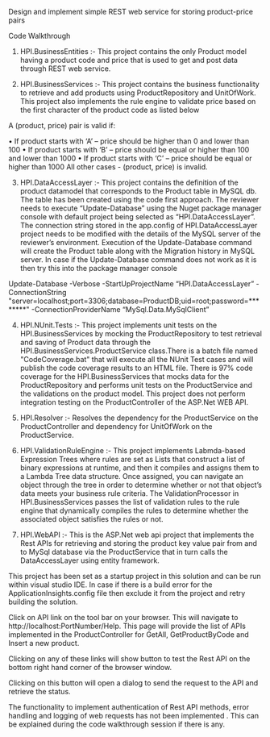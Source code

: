 Design and implement simple REST web service for storing product-price pairs

Code Walkthrough
1.	HPI.BusinessEntities :- This project contains the only Product model having a product code and price that is used to get and post data through REST web service.

2.	HPI.BusinessServices :- This project contains the business functionality to retrieve and add products using ProductRepository and UnitOfWork. This project also implements the rule engine to validate price based on the first character of the product code as listed below

A (product, price) pair is valid if:

• If product starts with ‘A’ – price should be higher than 0 and lower than 100
• If product starts with ‘B’ – price should be equal or higher than 100 and lower than 1000
• If product starts with ‘C’ – price should be equal or higher than 1000
All other cases - (product, price) is invalid.

3.	HPI.DataAccessLayer :- This project contains the definition of the product datamodel that corresponds to the Product table in MySQL db. The table has been created using the code first approach. The reviewer needs to execute “Update-Database” using the Nuget package manager console with default project being selected as “HPI.DataAccessLayer”. 
The connection string stored in the app.config of HPI.DataAccessLayer project needs to be modified with the details of the MySQL server of the reviewer’s environment.
Execution of the Update-Database command will create the Product table along with the Migration history in MySQL server. In case if the Update-Database command does not work as it is then try this into the package manager console

Update-Database -Verbose -StartUpProjectName “HPI.DataAccessLayer” -ConnectionString "server=localhost;port=3306;database=ProductDB;uid=root;password=********" -ConnectionProviderName “MySql.Data.MySqlClient”

4.	HPI.NUnit.Tests :- This project implements unit tests on the HPI.BusinessServices by mocking the ProductRepository to test retrieval and saving of Product data through the HPI.BusinessServices.ProductService class.There is a batch file named "CodeCoverage.bat" that will execute all the NUnit Test cases and will publish the code coverage results to an HTML file. There is 97% code coverage for the HPI.BusinessServices that mocks data for the ProductRepository and performs unit tests on the ProductService and the validations on the product model. This project does not perform integration testing on the ProductController of the ASP.Net WEB API.

5.	HPI.Resolver :- Resolves the dependency for the ProductService on the ProductController and dependency for UnitOfWork on the ProductService. 

6.	HPI.ValidationRuleEngine :- This project implements Labmda-based Expression Trees where rules are set as Lists that construct a list of binary expressions at runtime, and then it compiles and assigns them to a Lambda Tree data structure. Once assigned, you can navigate an object through the tree in order to determine whether or not that object’s data meets your business rule criteria. The ValidationProcessor in HPI.BusinessServices passes the list of validation rules to the rule engine that dynamically compiles the rules to determine whether the associated object satisfies the rules or not. 

7.	HPI.WebAPI :- This is the ASP.Net web api project that implements the Rest APIs for retrieving and storing the product key value pair from and to MySql database via the ProductService that in turn calls the DataAccessLayer using entity framework.

This project has been set as a startup project in this solution and can be run within visual studio IDE. In case if there is a build error for the ApplicationInsights.config file then exclude it from the project and retry building the solution.

Click on API link on the tool bar on your browser. This will navigate to http://localhost:PortNumber/Help. This page will provide the list of APIs implemented in the ProductController for GetAll, GetProductByCode and Insert a new product. 

Clicking on any of these links will show button to test the Rest API on the bottom right hand corner of the browser window.

 
Clicking on this button will open a dialog to send the request to the API and retrieve the status. 

The functionality to implement authentication of Rest API methods, error handling and logging of web requests has not been implemented . This can be explained during the code walkthrough session if there is any. 


